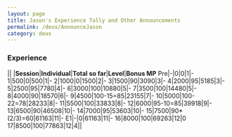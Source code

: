 ```yaml
---
layout: page
title: Jason's Experience Tally and Other Announcements
permalink: /deus/AnnounceJason
category: deus
---
```

### Experience

|| |__Session__|__Individual__|__Total so far__|__Level__|__Bonus MP__
Pre|-|0|0|1|-
1|500|0|500|1|-
2|1000|0|1500|2|-
3|1500|90|3090|3|-
4|2000|95|5185|3|-
5|2500|95|7780|4|-
6|3000|100|10880|5|-
7|3500|100|14480|5|-
8|4000|90|18570|6|-
9|4500|100-15=85|23155|7|-
10|5000|100-22=78|28233|8|-
11|5500|100|33833|8|-
12|6000|95-10=85|39918|9|-
13|6500|90|46508|10|-
14|7000|95|53603|10|-
15|7500|90*(2/3)=60|61163|11|-
E1|-|0|61163|11|-
16|8000|100|69263|12|0
17|8500|100|77863|12|4||
